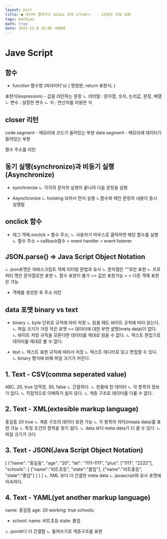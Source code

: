 ```yaml
---
layout: post
title: ● 네이버 클라우드 AIaas 과정 1기<br>   - 23일차 수업 내용
tags: mathjax
math: true
date: 2022-12-8 10:00 +0900
---
```


# Jave Script

## 함수

- function 함수명 (파라미터's) {
  명령문;
  return 표현식;
}

표현식(expression) - 값을 리턴하는 문장
  ㄴ 리터럴 : 문자열, 숫자, 논리값, 문장, 배열
  ㄴ 변수 : 설정한 변수
  ㄴ 식 : 연산자를 이용한 식

## closer 리턴

code segment - 메모리에 코드가 들어있는 부분
data segment - 메모리에 데이터가 들어있는 부분

함수 주소를 리턴

## 동기 실행(synchronize)과 비동기 실행(Asynchronize)

- synchronize
  ㄴ 각각의 문자의 실행이 끝나야 다음 문장을 실행

- Asynchronize
  ㄴ hoisting 되어서 먼저 실행
  ㄴ함수와 메인 문장의 내용이 동시 실행됨

## onclick 함수

- 태그 객체.onclick = 함수 주소;
  ㄴ 사용자가 마우스로 클릭하면 해당 함수를 실행
  ㄴ 함수 주소 = callback함수 = event handler = event listener

## JSON.parse() => Java Script Object Notation

  ㄴ json포맷은 자바스크립트 객체 리터럴 문법과 유사
  ㄴ 문자열은 ""로만 표현
  ㄴ 프로퍼티 명은 문자열로만 표현
  ㄴ 함수 표현이 불가 => 값만 표현가능 = > 다른 객체 표현은 가능
  - 객체를 생성한 후 주소 리턴

## data 포맷 binary vs text

- binary
  ㄴ byte 단위로 규칙에 따라 저장
  ㄴ 읽을 때도 바이트 규칙에 따라 읽는다.
  ㄴ 파일 크기가 가장 작은 포맷 => 데이터에 대한 부연 설명(meta data)이 없다.
  ㄴ 바이트 저장 규칙을 모른다면 데이터를 제대로 읽을 수 없다.
  ㄴ 텍스트 편집기로 데이터를 제대로 볼 수 없다.

- text
  ㄴ 텍스트 표현 규칙에 따라서 저장
  ㄴ 텍스트 에디터로 읽고 편집할 수 있다.
  ㄴ binary 형식에 비해 파일 크기가 커진다.

## 1. Text - CSV(comma seperated value)

ABC, 20, true
임꺽정, 30, false
  ㄴ 간결하다.
  ㄴ 한줄에 한 데이터
  ㄴ 각 항목의 정보가 없다.
  ㄴ 직접적으로 이해하기 쉽지 않다.
  ㄴ 계층 구조로 데이터를 다룰 수 없다.

## 2. Text - XML(extesible markup language)

<members>
  <member>
    <name>홍길동</name>
    <age>20</age>
    <working>true</working>
  </member>
</members>
  ㄴ 계층 구조의 데이터 표현 가능
  ㄴ 각 항목의 의미(meata data)를 표현 가능
  ㄴ 특정 조건의 항목을 찾기 쉽다.
  ㄴ data 보다 meta data가 더 클 수 있다.
  ㄴ 파일 크기가 크다

## 3. Text - JSON(Java Script Object Notation)

[
  {"name": "홍길동",
   "age": "20",
   "tel": "1111-1111",
   "plus": ["1111", "2222"],
   "schools": [
      {"name":"비트초등", "state":"졸업"},
      {"name":"비트중등", "state":"졸업"}
    ]
  }
]
 ㄴ XML 보다 더 간결한 meta data
 ㄴ javascript와 유사 포맷에 익숙하다.

 ## 4. Text - YAML(yet another markup language)

name: 홍길동
age: 20
working: true
schools:
  - school:
      name: 비트초등
      state: 졸업

ㄴ json보다 더 간결함
ㄴ 들여쓰기로 계층구조를 표현









